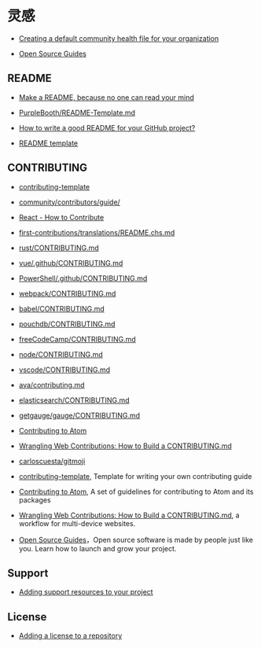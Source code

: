 # 灵感
+ [Creating a default community health file for your organization](https://help.github.com/en/articles/creating-a-default-community-health-file-for-your-organization)

+ [Open Source Guides](https://opensource.guide/)

## README

+ [Make a README, because no one can read your mind](https://www.makeareadme.com/)

+ [PurpleBooth/README-Template.md](https://gist.github.com/PurpleBooth/109311bb0361f32d87a2)

+ [How to write a good README for your GitHub project?](https://bulldogjob.com/news/449-how-to-write-a-good-readme-for-your-github-project)

+ [README template](https://www.drupal.org/docs/develop/documenting-your-project/readme-template)

## CONTRIBUTING

+ [contributing-template](https://github.com/nayafia/contributing-template/blob/master/CONTRIBUTING-template.md)

+ [community/contributors/guide/](https://github.com/kubernetes/community/tree/master/contributors/guide)

+ [React - How to Contribute](https://reactjs.org/docs/how-to-contribute.html)

+ [first-contributions/translations/README.chs.md](https://github.com/firstcontributions/first-contributions/blob/master/translations/README.chs.md)

+ [rust/CONTRIBUTING.md](https://github.com/rust-lang/rust/blob/master/CONTRIBUTING.md)

+ [vue/.github/CONTRIBUTING.md](https://github.com/vuejs/vue/blob/dev/.github/CONTRIBUTING.md)

+ [PowerShell/.github/CONTRIBUTING.md](https://github.com/PowerShell/PowerShell/blob/master/.github/CONTRIBUTING.md)

+ [webpack/CONTRIBUTING.md](https://github.com/webpack/webpack/blob/master/CONTRIBUTING.md)

+ [babel/CONTRIBUTING.md](https://github.com/babel/babel/blob/master/CONTRIBUTING.md)

+ [pouchdb/CONTRIBUTING.md](https://github.com/pouchdb/pouchdb/blob/master/CONTRIBUTING.md)

+ [freeCodeCamp/CONTRIBUTING.md](https://github.com/freeCodeCamp/freeCodeCamp/blob/master/CONTRIBUTING.md)

+ [node/CONTRIBUTING.md](https://github.com/nodejs/node/blob/master/CONTRIBUTING.md)

+ [vscode/CONTRIBUTING.md](https://github.com/Microsoft/vscode/blob/master/CONTRIBUTING.md)

+ [ava/contributing.md](https://github.com/avajs/ava/blob/master/contributing.md)

+ [elasticsearch/CONTRIBUTING.md](https://github.com/elastic/elasticsearch/blob/master/CONTRIBUTING.md)

+ [getgauge/gauge/CONTRIBUTING.md](https://github.com/getgauge/gauge/blob/master/CONTRIBUTING.md)

+ [Contributing to Atom](https://github.com/atom/atom/blob/master/CONTRIBUTING.md)

+ [Wrangling Web Contributions: How to Build a CONTRIBUTING.md](http://mozillascience.github.io/working-open-workshop/contributing/)

+ [carloscuesta/gitmoji](https://github.com/carloscuesta/gitmoji/blob/master/.github/CONTRIBUTING.md)

+ [contributing-template](https://github.com/nayafia/contributing-template/blob/master/CONTRIBUTING-template.md), Template for writing your own contributing guide

+ [Contributing to Atom](https://github.com/atom/atom/blob/master/CONTRIBUTING.md), A set of guidelines for contributing to Atom and its packages

+ [Wrangling Web Contributions: How to Build a CONTRIBUTING.md](http://mozillascience.github.io/working-open-workshop/contributing/), a workflow for multi-device websites.

+ [Open Source Guides](https://opensource.guide/)，Open source software is made by people just like you. Learn how to launch and grow your project.

## Support

+ [Adding support resources to your project](https://help.github.com/en/articles/adding-support-resources-to-your-project)

## License

+ [Adding a license to a repository](https://help.github.com/en/articles/adding-a-license-to-a-repository)
